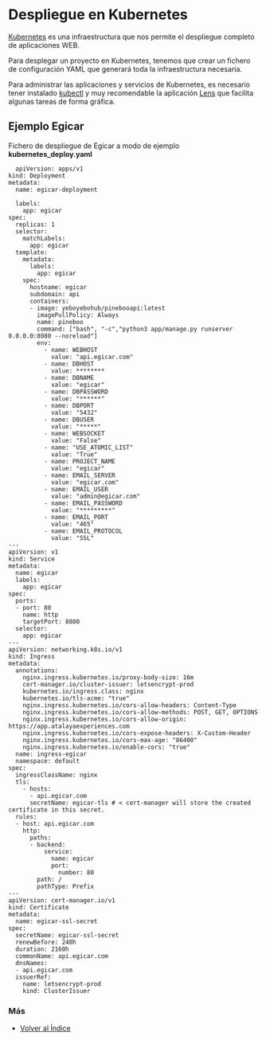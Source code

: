 # Despliegue en Kubernetes
[Kubernetes](https://www.youtube.com/watch?v=oTf0KxK1QNo&t=151s) es una infraestructura que nos permite el despliegue completo de aplicaciones WEB.

Para desplegar un proyecto en Kubernetes, tenemos que crear un fichero de configuración YAML que generará toda la infraestructura necesaria.

Para administrar las aplicaciones y servicios de Kubernetes, es necesario tener instalado [kubectl](https://kubernetes.io/es/docs/tasks/tools/included/install-kubectl-linux/) y muy recomendable la aplicación [Lens](https://k8slens.dev/download) que facilita algunas tareas de forma gráfica.

## Ejemplo Egicar

Fichero de despliegue de Egicar a modo de ejemplo
**kubernetes_deploy.yaml**
```
  apiVersion: apps/v1
kind: Deployment
metadata:
  name: egicar-deployment

  labels:
    app: egicar
spec:
  replicas: 1
  selector:
    matchLabels:
      app: egicar
  template:
    metadata:
      labels:
        app: egicar
    spec:
      hostname: egicar
      subdomain: api
      containers:
      - image: yeboyebohub/pinebooapi:latest
        imagePullPolicy: Always
        name: pineboo
        command: ["bash", "-c","python3 app/manage.py runserver 0.0.0.0:8080 --noreload"]
        env:
          - name: WEBHOST
            value: "api.egicar.com"
          - name: DBHOST
            value: ********
          - name: DBNAME
            value: "egicar"
          - name: DBPASSWORD
            value: "******"
          - name: DBPORT
            value: "5432"
          - name: DBUSER
            value: "*****"
          - name: WEBSOCKET
            value: "False"
          - name: "USE_ATOMIC_LIST"
            value: "True"
          - name: PROJECT_NAME
            value: "egicar"
          - name: EMAIL_SERVER
            value: "egicar.com"
          - name: EMAIL_USER
            value: "admin@egicar.com"
          - name: EMAIL_PASSWORD
            value: "*********"
          - name: EMAIL_PORT
            value: "465"
          - name: EMAIL_PROTOCOL
            value: "SSL"
---
apiVersion: v1
kind: Service
metadata:
  name: egicar
  labels:
    app: egicar
spec:
  ports:
  - port: 80
    name: http
    targetPort: 8080
  selector:
    app: egicar
---
apiVersion: networking.k8s.io/v1
kind: Ingress
metadata:
  annotations:
    nginx.ingress.kubernetes.io/proxy-body-size: 16m
    cert-manager.io/cluster-issuer: letsencrypt-prod
    kubernetes.io/ingress.class: nginx
    kubernetes.io/tls-acme: "true"
    nginx.ingress.kubernetes.io/cors-allow-headers: Content-Type
    nginx.ingress.kubernetes.io/cors-allow-methods: POST, GET, OPTIONS
    nginx.ingress.kubernetes.io/cors-allow-origin: https://app.atalayaexperiences.com
    nginx.ingress.kubernetes.io/cors-expose-headers: X-Custom-Header
    nginx.ingress.kubernetes.io/cors-max-age: "86400"
    nginx.ingress.kubernetes.io/enable-cors: "true"
  name: ingress-egicar
  namespace: default
spec:
  ingressClassName: nginx
  tls:
    - hosts:
      - api.egicar.com 
      secretName: egicar-tls # < cert-manager will store the created certificate in this secret.
  rules:
  - host: api.egicar.com
    http:
      paths:
      - backend:
          service:
            name: egicar
            port:
              number: 80
        path: /
        pathType: Prefix
---
apiVersion: cert-manager.io/v1
kind: Certificate
metadata:
  name: egicar-ssl-secret
spec:
  secretName: egicar-ssl-secret
  renewBefore: 240h
  duration: 2160h
  commonName: api.egicar.com
  dnsNames:
  - api.egicar.com
  issuerRef:
    name: letsencrypt-prod
    kind: ClusterIssuer

```


### Más

  * [Volver al Índice](./index.md)